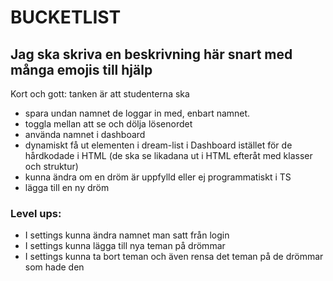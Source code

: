 # BUCKETLIST
## Jag ska skriva en beskrivning här snart med många emojis till hjälp
Kort och gott: tanken är att studenterna ska 
* spara undan namnet de loggar in med, enbart namnet.
* toggla mellan att se och dölja lösenordet
* använda namnet i dashboard
* dynamiskt få ut elementen i dream-list i Dashboard istället för de hårdkodade i HTML (de ska se likadana ut i HTML efteråt med klasser och struktur)
* kunna ändra om en dröm är uppfylld eller ej programmatiskt i TS
* lägga till en ny dröm

### Level ups:
* I settings kunna ändra namnet man satt från login
* I settings kunna lägga till nya teman på drömmar
* I settings kunna ta bort teman och även rensa det teman på de drömmar som hade den
